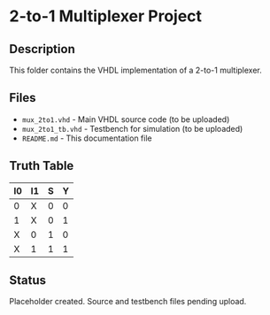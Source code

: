 # 2-to-1 Multiplexer Project

## Description
This folder contains the VHDL implementation of a 2-to-1 multiplexer.

## Files
- `mux_2to1.vhd` - Main VHDL source code (to be uploaded)
- `mux_2to1_tb.vhd` - Testbench for simulation (to be uploaded)
- `README.md` - This documentation file

## Truth Table
| I0 | I1 | S | Y |
|----|-------|---|---|
| 0  | X  | 0 | 0 |
| 1  | X  | 0 | 1 |
| X  | 0  | 1 | 0 |
| X  | 1  | 1 | 1 |

## Status
Placeholder created. Source and testbench files pending upload.
